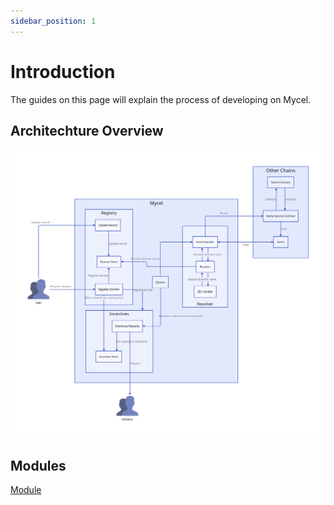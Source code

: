 ```yaml
---
sidebar_position: 1
---
```


# Introduction

The guides on this page will explain the process of developing on Mycel.

## Architechture Overview

![architecture-overview](../assets/architecture_overview.svg)

## Modules

[Module](modules)
